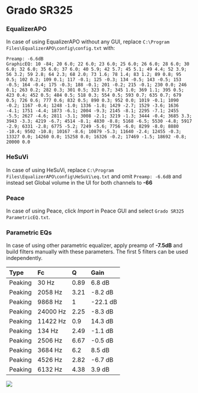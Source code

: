 # Grado SR325

### EqualizerAPO
In case of using EqualizerAPO without any GUI, replace `C:\Program Files\EqualizerAPO\config\config.txt`
with:
```
Preamp: -6.6dB
GraphicEQ: 10 -84; 20 6.0; 22 6.0; 23 6.0; 25 6.0; 26 6.0; 28 6.0; 30 6.0; 32 6.0; 35 6.0; 37 6.0; 40 5.9; 42 5.7; 45 5.1; 49 4.4; 52 3.9; 56 3.2; 59 2.8; 64 2.3; 68 2.0; 73 1.6; 78 1.4; 83 1.2; 89 0.8; 95 0.5; 102 0.2; 109 0.1; 117 -0.1; 125 -0.3; 134 -0.5; 143 -0.5; 153 -0.5; 164 -0.4; 175 -0.3; 188 -0.1; 201 -0.2; 215 -0.1; 230 0.0; 246 0.1; 263 0.2; 282 0.3; 301 0.5; 323 0.7; 345 1.0; 369 1.1; 395 0.5; 423 0.4; 452 0.5; 484 0.5; 518 0.3; 554 0.5; 593 0.7; 635 0.7; 679 0.5; 726 0.6; 777 0.6; 832 0.5; 890 0.3; 952 0.0; 1019 -0.1; 1090 -0.2; 1167 -0.4; 1248 -1.0; 1336 -1.8; 1429 -2.7; 1529 -3.6; 1636 -4.1; 1751 -4.4; 1873 -6.1; 2004 -9.3; 2145 -8.1; 2295 -7.1; 2455 -5.5; 2627 -4.6; 2811 -3.1; 3008 -2.1; 3219 -1.3; 3444 -0.4; 3685 3.3; 3943 -3.3; 4219 -6.7; 4514 -8.1; 4830 -8.8; 5168 -6.5; 5530 -4.8; 5917 -2.9; 6331 -2.8; 6775 -5.2; 7249 -5.6; 7756 -6.0; 8299 -8.0; 8880 -10.4; 9502 -10.8; 10167 -8.6; 10879 -5.3; 11640 -2.4; 12455 -0.3; 13327 0.0; 14260 0.0; 15258 0.0; 16326 -0.2; 17469 -1.5; 18692 -0.8; 20000 0.0
```

### HeSuVi
In case of using HeSuVi, replace `C:\Program Files\EqualizerAPO\config\HeSuVi\eq.txt` and omit `Preamp:
-6.6dB` and instead set Global volume in the UI for both channels to **-66**

### Peace
In case of using Peace, click *Import* in Peace GUI and select `Grado SR325 ParametricEQ.txt`.

### Parametric EQs
In case of using other parametric equalizer, apply preamp of **-7.5dB** and build filters manually with
these parameters. The first 5 filters can be used independently.

| Type    | Fc       |    Q | Gain     |
|:--------|:---------|:-----|:---------|
| Peaking | 30 Hz    | 0.89 | 6.8 dB   |
| Peaking | 2058 Hz  | 3.21 | -8.2 dB  |
| Peaking | 9868 Hz  | 1    | -22.1 dB |
| Peaking | 24000 Hz | 2.25 | -8.3 dB  |
| Peaking | 11422 Hz | 0.9  | 14.3 dB  |
| Peaking | 134 Hz   | 2.49 | -1.1 dB  |
| Peaking | 2506 Hz  | 6.67 | -0.5 dB  |
| Peaking | 3684 Hz  | 6.2  | 8.5 dB   |
| Peaking | 4526 Hz  | 2.82 | -6.7 dB  |
| Peaking | 6132 Hz  | 4.38 | 3.9 dB   |

![](https://raw.githubusercontent.com/jaakkopasanen/AutoEq/master/results/innerfidelity/sbaf-serious/Grado%20SR325/Grado%20SR325.png)